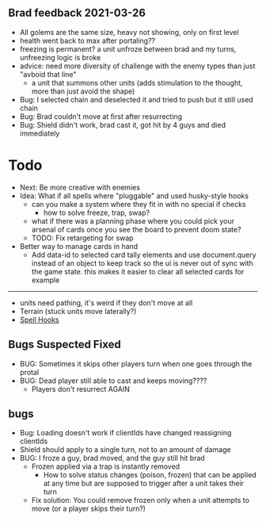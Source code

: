 ## Brad feedback 2021-03-26

- All golems are the same size, heavy not showing, only on first level
- health went back to max after portaling??
- freezing is permanent? a unit unfroze between brad and my turns, unfreezing logic is broke
- advice: need more diversity of challenge with the enemy types than just "avboid that line"
  - a unit that summons other units (adds stimulation to the thought, more than just avoid the shape)
- Bug: I selected chain and deselected it and tried to push but it still used chain
- Bug: Brad couldn't move at first after resurrecting
- Bug: Shield didn't work, brad cast it, got hit by 4 guys and died immediately

# Todo

- Next: Be more creative with enemies
- Idea: What if all spells where "pluggable" and used husky-style hooks
  - can you make a system where they fit in with no special if checks
    - how to solve freeze, trap, swap?
  - what if there was a planning phase where you could pick your arsenal of cards once you see the board to prevent doom state?
  - TODO: Fix retargeting for swap
- Better way to manage cards in hand
  - Add data-id to selected card tally elements and use document.query instead of an object to keep track
    so the ui is never out of sync with the game state. this makes it easier to clear all selected cards for example

---

- units need pathing, it's weird if they don't move at all
- Terrain (stuck units move laterally?)
- [Spell Hooks](https://docs.google.com/spreadsheets/d/1PntBWT4twXoKRKBZBOg7zZtWNzoqtfu6SD-EMQYedt4/edit#gid=0)

## Bugs Suspected Fixed

- BUG: Sometimes it skips other players turn when one goes through the protal
- BUG: Dead player still able to cast and keeps moving????
  - Players don't resurrect AGAIN

## bugs

- Bug: Loading doesn't work if clientIds have changed reassigning clientIds
- Shield should apply to a single turn, not to an amount of damage
- BUG: I froze a guy, brad moved, and the guy still hit brad
  - Frozen applied via a trap is instantly removed
    - How to solve status changes (poison, frozen) that can be applied at any time but are supposed to trigger after a unit takes their turn
  - Fix solution: You could remove frozen only when a unit attempts to move (or a player skips their turn?)
